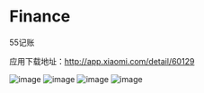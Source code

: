 Finance
=======

55记账

应用下载地址：http://app.xiaomi.com/detail/60129

![image](https://github.com/alpheus55/Finance/blob/master/1826F3C68942E899AB0AD72E055136B4.png)
![image](https://github.com/alpheus55/Finance/blob/master/DC252344C3E7F269FC9E194386712131.png)
![image](https://raw.githubusercontent.com/alpheus55/Finance/master/9BA0812EFF4CB8DDA74BDA76A794E76C.png)
![image](https://github.com/alpheus55/Finance/blob/master/37C69CA0720935F2C6317788D93CDA87.png)
